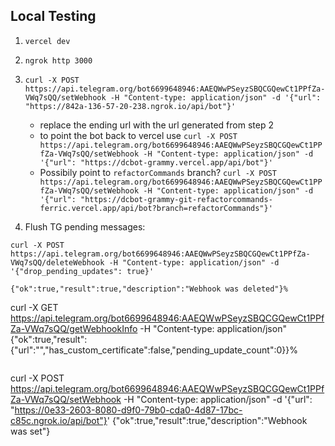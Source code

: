 ## Local Testing

1. `vercel dev`
2. `ngrok http 3000`
3. `curl -X POST https://api.telegram.org/bot6699648946:AAEQWwPSeyzSBQCGQewCt1PPfZa-VWq7sQQ/setWebhook -H "Content-type: application/json" -d '{"url": "https://842a-136-57-20-238.ngrok.io/api/bot"}'`

   - replace the ending url with the url generated from step 2
   - to point the bot back to vercel use `curl -X POST https://api.telegram.org/bot6699648946:AAEQWwPSeyzSBQCGQewCt1PPfZa-VWq7sQQ/setWebhook -H "Content-type: application/json" -d '{"url": "https://dcbot-grammy.vercel.app/api/bot"}'`
   - Possibily point to `refactorCommands` branch? `curl -X POST https://api.telegram.org/bot6699648946:AAEQWwPSeyzSBQCGQewCt1PPfZa-VWq7sQQ/setWebhook -H "Content-type: application/json" -d '{"url": "https://dcbot-grammy-git-refactorcommands-ferric.vercel.app/api/bot?branch=refactorCommands"}'`

4. Flush TG pending messages:

```
curl -X POST https://api.telegram.org/bot6699648946:AAEQWwPSeyzSBQCGQewCt1PPfZa-VWq7sQQ/deleteWebhook -H "Content-type: application/json" -d '{"drop_pending_updates": true}'

{"ok":true,"result":true,"description":"Webhook was deleted"}%

```

curl -X GET https://api.telegram.org/bot6699648946:AAEQWwPSeyzSBQCGQewCt1PPfZa-VWq7sQQ/getWebhookInfo -H "Content-type: application/json"
{"ok":true,"result":{"url":"","has_custom_certificate":false,"pending_update_count":0}}%

```

```

curl -X POST https://api.telegram.org/bot6699648946:AAEQWwPSeyzSBQCGQewCt1PPfZa-VWq7sQQ/setWebhook -H "Content-type: application/json" -d '{"url": "https://0e33-2603-8080-d9f0-79b0-cda0-4d87-17bc-c85c.ngrok.io/api/bot"}'
{"ok":true,"result":true,"description":"Webhook was set"}

```

```
